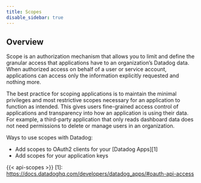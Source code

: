 ```yaml
---
title: Scopes
disable_sidebar: true
---
```


## Overview

Scope is an authorization mechanism that allows you to limit and define the granular access that applications have to an organization’s Datadog data. When authorized access on behalf of a user or service account, applications can access only the information explicitly requested and nothing more. 

The best practice for scoping applications is to maintain the minimal privileges and most restrictive scopes necessary for an application to function as intended. This gives users fine-grained access control of applications and transparency into how an application is using their data. For example, a third-party application that only reads dashboard data does not need permissions to delete or manage users in an organization. 

Ways to use scopes with Datadog: 
- Add scopes to OAuth2 clients for your [Datadog Apps][1]
- Add scopes for your application keys


{{< api-scopes >}}
[1]: https://docs.datadoghq.com/developers/datadog_apps/#oauth-api-access
